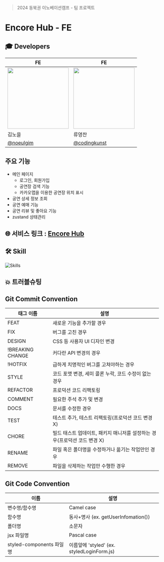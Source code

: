 > 2024 동북권 이노베이션캠프 - 팀 프로젝트
# Encore Hub - FE
## 🎓 Developers
| FE | FE |
| --- | --- |
| <img style="width: 200px;" src="https://avatars.githubusercontent.com/u/113411111?v=4" /> | <img style="width: 200px;" src="https://avatars.githubusercontent.com/u/121416591?v=4" /> |
| 김노을 | 류영찬 |
| [@noeulgim](https://github.com/noeulgim) | [@codingkunst](https://github.com/codingkunst) |

## 주요 기능
- 메인 페이지
  - 로그인, 회원가입
  - 공연장 검색 기능
  - 카카오맵을 이용한 공연장 위치 표시
- 공연 상세 정보 조회
- 공연 예매 기능
- 공연 리뷰 및 좋아요 기능
- zustand 상태관리

## 🌐 서비스 링크 : [Encore Hub](https://encorehub.vercel.app)
## 🛠️ Skill
![Skills](https://skillicons.dev/icons?i=git,html,css,js,react,vite,yarn,tailwind,bootstrap)

## 💥 트러블슈팅
## Git Commit Convention
| 태그 이름 | 설명 |
| --- | --- |
| FEAT | 새로운 기능을 추가할 경우 |
| FIX | 버그를 고친 경우 |
| DESIGN | CSS 등 사용자 UI 디자인 변경 |
| !BREAKING CHANGE | 커다란 API 변경의 경우 |
| !HOTFIX | 급하게 치명적인 버그를 고쳐야하는 경우 |
| STYLE | 코드 포맷 변경, 세미 콜론 누락, 코드 수정이 없는 경우 |
| REFACTOR | 프로덕션 코드 리팩토링 |
| COMMENT | 필요한 주석 추가 및 변경 |
| DOCS | 문서를 수정한 경우 |
| TEST | 테스트 추가, 테스트 리팩토링(프로덕션 코드 변경 X) |
| CHORE | 빌드 태스트 업데이트, 패키지 매니저를 설정하는 경우(프로덕션 코드 변경 X) |
| RENAME | 파일 혹은 폴더명을 수정하거나 옮기는 작업만인 경우 |
| REMOVE | 파일을 삭제하는 작업만 수행한 경우 |
## Git Code Convention
|이름|설명|
|---|---|
|변수명/함수명|Camel case|
|함수명|동사+명사 (ex. getUserInfomation())|
|폴더명|소문자|
|jsx 파일명| Pascal case|
|styled-components 파일명| 이름앞에 'styled' (ex. styledLoginForm.js)|
